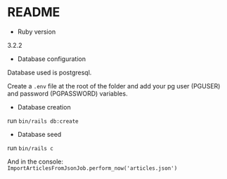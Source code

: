# README

* Ruby version

3.2.2

* Database configuration

Database used is postgresql.

Create a `.env` file at the root of the folder and add your pg user (PGUSER) and password (PGPASSWORD) variables.

* Database creation

run `bin/rails db:create`

* Database seed

run `bin/rails c`

And in the console: `ImportArticlesFromJsonJob.perform_now('articles.json')`